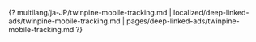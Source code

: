 {? multilang/ja-JP/twinpine-mobile-tracking.md | localized/deep-linked-ads/twinpine-mobile-tracking.md | pages/deep-linked-ads/twinpine-mobile-tracking.md ?}
